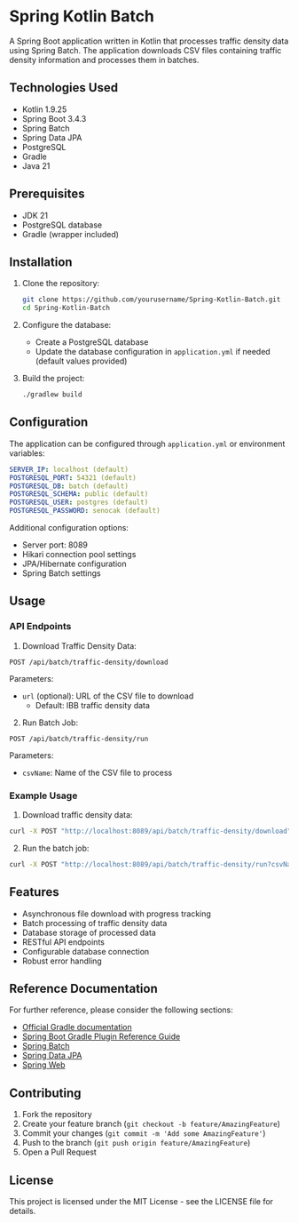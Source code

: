 # Spring Kotlin Batch

A Spring Boot application written in Kotlin that processes traffic density data using Spring Batch. The application downloads CSV files containing traffic density information and processes them in batches.

## Technologies Used

- Kotlin 1.9.25
- Spring Boot 3.4.3
- Spring Batch
- Spring Data JPA
- PostgreSQL
- Gradle
- Java 21

## Prerequisites

- JDK 21
- PostgreSQL database
- Gradle (wrapper included)

## Installation

1. Clone the repository:
   ```bash
   git clone https://github.com/yourusername/Spring-Kotlin-Batch.git
   cd Spring-Kotlin-Batch
   ```

2. Configure the database:
   - Create a PostgreSQL database
   - Update the database configuration in `application.yml` if needed (default values provided)

3. Build the project:
   ```bash
   ./gradlew build
   ```

## Configuration

The application can be configured through `application.yml` or environment variables:

```yaml
SERVER_IP: localhost (default)
POSTGRESQL_PORT: 54321 (default)
POSTGRESQL_DB: batch (default)
POSTGRESQL_SCHEMA: public (default)
POSTGRESQL_USER: postgres (default)
POSTGRESQL_PASSWORD: senocak (default)
```

Additional configuration options:
- Server port: 8089
- Hikari connection pool settings
- JPA/Hibernate configuration
- Spring Batch settings

## Usage

### API Endpoints

1. Download Traffic Density Data:
```http
POST /api/batch/traffic-density/download
```
Parameters:
- `url` (optional): URL of the CSV file to download
  - Default: IBB traffic density data

2. Run Batch Job:
```http
POST /api/batch/traffic-density/run
```
Parameters:
- `csvName`: Name of the CSV file to process

### Example Usage

1. Download traffic density data:
```bash
curl -X POST "http://localhost:8089/api/batch/traffic-density/download"
```

2. Run the batch job:
```bash
curl -X POST "http://localhost:8089/api/batch/traffic-density/run?csvName=traffic_density_2024.02.20.10.30.00.csv"
```

## Features

- Asynchronous file download with progress tracking
- Batch processing of traffic density data
- Database storage of processed data
- RESTful API endpoints
- Configurable database connection
- Robust error handling

## Reference Documentation

For further reference, please consider the following sections:

* [Official Gradle documentation](https://docs.gradle.org)
* [Spring Boot Gradle Plugin Reference Guide](https://docs.spring.io/spring-boot/3.4.3/gradle-plugin)
* [Spring Batch](https://docs.spring.io/spring-boot/3.4.3/how-to/batch.html)
* [Spring Data JPA](https://docs.spring.io/spring-boot/3.4.3/reference/data/sql.html#data.sql.jpa-and-spring-data)
* [Spring Web](https://docs.spring.io/spring-boot/3.4.3/reference/web/servlet.html)

## Contributing

1. Fork the repository
2. Create your feature branch (`git checkout -b feature/AmazingFeature`)
3. Commit your changes (`git commit -m 'Add some AmazingFeature'`)
4. Push to the branch (`git push origin feature/AmazingFeature`)
5. Open a Pull Request

## License

This project is licensed under the MIT License - see the LICENSE file for details.
